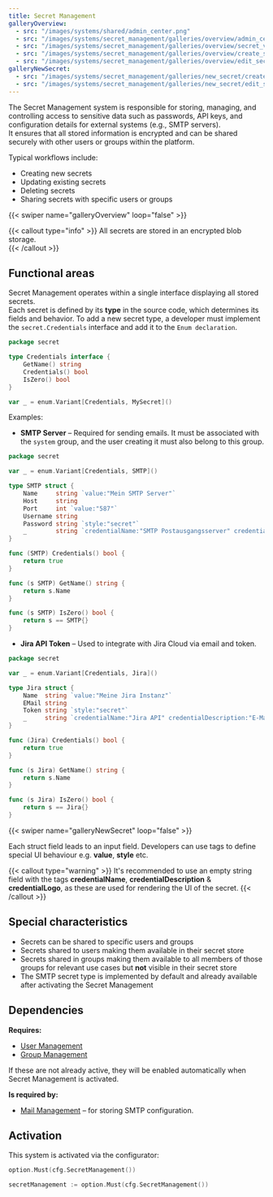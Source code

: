 ```yaml
---
title: Secret Management
galleryOverview:
  - src: "/images/systems/shared/admin_center.png"
  - src: "/images/systems/secret_management/galleries/overview/admin_center.png"
  - src: "/images/systems/secret_management/galleries/overview/secret_vault_overview.png"
  - src: "/images/systems/secret_management/galleries/overview/create_secret.png"
  - src: "/images/systems/secret_management/galleries/overview/edit_secret.png"
galleryNewSecret:
  - src: "/images/systems/secret_management/galleries/new_secret/create_secret.png"
  - src: "/images/systems/secret_management/galleries/new_secret/edit_secret.png"
---
```


The Secret Management system is responsible for storing, managing, and controlling access to sensitive data such as passwords, API keys, and configuration details for external systems (e.g., SMTP servers).  
It ensures that all stored information is encrypted and can be shared securely with other users or groups within the platform.

Typical workflows include:
- Creating new secrets
- Updating existing secrets
- Deleting secrets
- Sharing secrets with specific users or groups

{{< swiper name="galleryOverview" loop="false" >}}

{{< callout type="info" >}}
All secrets are stored in an encrypted blob storage.  
{{< /callout >}}

## Functional areas
Secret Management operates within a single interface displaying all stored secrets.  
Each secret is defined by its **type** in the source code, which determines its fields and behavior.
To add a new secret type, a developer must implement the `secret.Credentials` interface and add it to the `Enum declaration`.

```go
package secret

type Credentials interface {
	GetName() string
	Credentials() bool
	IsZero() bool
}
```

```go
var _ = enum.Variant[Credentials, MySecret]()
```

Examples:
- **SMTP Server** – Required for sending emails. It must be associated with the `system` group, and the user creating it must also belong to this group.

```go
package secret

var _ = enum.Variant[Credentials, SMTP]()

type SMTP struct {
	Name     string `value:"Mein SMTP Server"`
	Host     string
	Port     int `value:"587"`
	Username string
	Password string `style:"secret"`
	_        string `credentialName:"SMTP Postausgangsserver" credentialDescription:"Ein Postausgangsserver wird benötigt, um E-Mails zu verschicken." credentialLogo:"https://www.thunderbird.net/media/img/thunderbird/favicon-196.png"`
}

func (SMTP) Credentials() bool {
	return true
}

func (s SMTP) GetName() string {
	return s.Name
}

func (s SMTP) IsZero() bool {
	return s == SMTP{}
}
```
- **Jira API Token** – Used to integrate with Jira Cloud via email and token.
```go
package secret

var _ = enum.Variant[Credentials, Jira]()

type Jira struct {
	Name  string `value:"Meine Jira Instanz"`
	EMail string
	Token string `style:"secret"`
	_     string `credentialName:"Jira API" credentialDescription:"E-Mail und Token zur API Anbindung einer Jira Cloud Instanz definieren." credentialLogo:"https://wac-cdn.atlassian.com/assets/img/favicons/atlassian/mstile-144x144.png"`
}

func (Jira) Credentials() bool {
	return true
}

func (s Jira) GetName() string {
	return s.Name
}

func (s Jira) IsZero() bool {
	return s == Jira{}
}
```

{{< swiper name="galleryNewSecret" loop="false" >}}

Each struct field leads to an input field. Developers can use tags to define special UI behaviour e.g. **value**, **style** etc.

{{< callout type="warning" >}}
It's recommended to use an empty string field with the tags **credentialName**, **credentialDescription** & **credentialLogo**,
as these are used for rendering the UI of the secret.
{{< /callout >}}

## Special characteristics
- Secrets can be shared to specific users and groups
- Secrets shared to users making them available in their secret store
- Secrets shared in groups making them available to all members of those groups for relevant use cases but **not** visible in their secret store
- The SMTP secret type is implemented by default and already available after activating the Secret Management

## Dependencies
**Requires:**
- [User Management](../user_management/)
- [Group Management](../group_management/)  

If these are not already active, they will be enabled automatically when Secret Management is activated.

**Is required by:**
- [Mail Management](../mail_management/) – for storing SMTP configuration.

## Activation
This system is activated via the configurator:
```go
option.Must(cfg.SecretManagement())
```
```go
secretManagement := option.Must(cfg.SecretManagement())
```